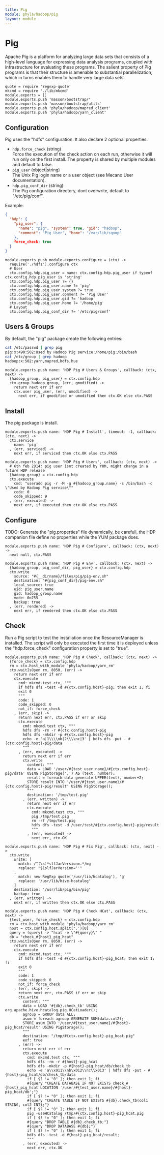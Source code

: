 ```yaml
---
title: Pig
module: phyla/hadoop/pig
layout: module
---
```


# Pig

Apache Pig is a platform for analyzing large data sets that consists of a 
high-level language for expressing data analysis programs, coupled with 
infrastructure for evaluating these programs. The salient property of Pig 
programs is that their structure is amenable to substantial parallelization, 
which in turns enables them to handle very large data sets. 

    quote = require 'regexp-quote'
    mkcmd = require './lib/mkcmd'
    module.exports = []
    module.exports.push 'masson/bootstrap/'
    module.exports.push 'masson/bootstrap/utils'
    module.exports.push 'phyla/hadoop/mapred_client'
    module.exports.push 'phyla/hadoop/yarn_client'

## Configuration

Pig uses the "hdfs" configuration. It also declare 2 optional properties:

*   `hdp.force_check` (string)   
    Force the execution of the check action on each run, otherwise it will
    run only on the first install. The property is shared by multiple
    modules and default to false.   
*   `pig_user` (object|string)   
    The Unix Pig login name or a user object (see Mecano User documentation).   
*   `hdp.pig_conf_dir` (string)   
    The Pig configuration directory, dont overwrite, default to "/etc/pig/conf".   

Example:

```json
{
  "hdp": {
    "pig_user": {
      "name": "pig", "system": true, "gid": "hadoop",
      "comment": "Pig User", "home": "/var/lib/sqoop"
    },
    force_check: true
  }
}
```

    module.exports.push module.exports.configure = (ctx) ->
      require('./hdfs').configure ctx
      # User
      ctx.config.hdp.pig_user = name: ctx.config.hdp.pig_user if typeof ctx.config.hdp.pig_user is 'string'
      ctx.config.hdp.pig_user ?= {}
      ctx.config.hdp.pig_user.name ?= 'pig'
      ctx.config.hdp.pig_user.system ?= true
      ctx.config.hdp.pig_user.comment ?= 'Pig User'
      ctx.config.hdp.pig_user.gid ?= 'hadoop'
      ctx.config.hdp.pig_user.home ?= '/home/pig'
      # Layout
      ctx.config.hdp.pig_conf_dir ?= '/etc/pig/conf'

## Users & Groups

By default, the "pig" package create the following entries:

```bash
cat /etc/passwd | grep pig
pig:x:490:502:Used by Hadoop Pig service:/home/pig:/bin/bash
cat /etc/group | grep hadoop
hadoop:x:502:yarn,mapred,hdfs,hue
```

    module.exports.push name: 'HDP Pig # Users & Groups', callback: (ctx, next) ->
      {hadoop_group, pig_user} = ctx.config.hdp
      ctx.group hadoop_group, (err, gmodified) ->
        return next err if err
        ctx.user pig_user, (err, umodified) ->
          next err, if gmodified or umodified then ctx.OK else ctx.PASS

## Install

The pig package is install.

    module.exports.push name: 'HDP Pig # Install', timeout: -1, callback: (ctx, next) ->
      ctx.service
        name: 'pig'
      , (err, serviced) ->
        next err, if serviced then ctx.OK else ctx.PASS

    module.exports.push name: 'HDP Pig # Users', callback: (ctx, next) ->
      # 6th feb 2014: pig user isnt created by YUM, might change in a future HDP release
      {hadoop_group} = ctx.config.hdp
      ctx.execute
        cmd: "useradd pig -r -M -g #{hadoop_group.name} -s /bin/bash -c \"Used by Hadoop Pig service\""
        code: 0
        code_skipped: 9
      , (err, executed) ->
        next err, if executed then ctx.OK else ctx.PASS

## Configure

TODO: Generate the "pig.properties" file dynamically, be carefull, the HDP
companion file define no properties while the YUM package does.

    module.exports.push name: 'HDP Pig # Configure', callback: (ctx, next) ->
      next null, ctx.PASS

    module.exports.push name: 'HDP Pig # Env', callback: (ctx, next) ->
      {hadoop_group, pig_conf_dir, pig_user} = ctx.config.hdp
      ctx.write
        source: "#{__dirname}/files/pig/pig-env.sh"
        destination: "#{pig_conf_dir}/pig-env.sh"
        local_source: true
        uid: pig_user.name
        gid: hadoop_group.name
        mode: 0o755
        backup: true
      , (err, rendered) ->
        next err, if rendered then ctx.OK else ctx.PASS

## Check

Run a Pig script to test the installation once the ResourceManager is 
installed. The script will only be executed the first time it is deployed 
unless the "hdp.force_check" configuration property is set to "true".

    module.exports.push name: 'HDP Pig # Check', callback: (ctx, next) ->
      {force_check} = ctx.config.hdp
      rm = ctx.host_with_module 'phyla/hadoop/yarn_rm'
      ctx.waitIsOpen rm, 8050, (err) ->
        return next err if err
        ctx.execute
          cmd: mkcmd.test ctx, """
          if hdfs dfs -test -d #{ctx.config.host}-pig; then exit 1; fi
          exit 0
          """
          code: 1
          code_skipped: 0
          not_if: force_check
        , (err, skip) ->
          return next err, ctx.PASS if err or skip
          ctx.execute
            cmd: mkcmd.test ctx, """
            hdfs dfs -rm -r #{ctx.config.host}-pig
            hdfs dfs -mkdir -p #{ctx.config.host}-pig
            echo -e 'a|1\\\\nb|2\\\\nc|3' | hdfs dfs -put - #{ctx.config.host}-pig/data
            """
          , (err, executed) ->
            return next err if err
            ctx.write
              content: """
              data = LOAD '/user/#{test_user.name}/#{ctx.config.host}-pig/data' USING PigStorage(',') AS (text, number);
              result = foreach data generate UPPER(text), number+2;
              STORE result INTO '/user/#{test_user.name}/#{ctx.config.host}-pig/result' USING PigStorage();
              """
              destination: '/tmp/test.pig'
            , (err, written) ->
              return next err if err
              ctx.execute
                cmd: mkcmd.test ctx, """
                pig /tmp/test.pig
                rm -rf /tmp/test.pig
                hdfs dfs -test -d /user/test/#{ctx.config.host}-pig/result
                """
              , (err, executed) ->
                next err, ctx.OK

    module.exports.push name: 'HDP Pig # Fix Pig', callback: (ctx, next) ->
      ctx.write
        write: [
          match: /^(\s)*slfJarVersion=.*/mg
          replace: "$1slfJarVersion=''"
        ,
          match: new RegExp quote('/usr/lib/hcatalog'), 'g'
          replace: '/usr/lib/hive-hcatalog'
        ]
        destination: '/usr/lib/pig/bin/pig'
        backup: true
      , (err, written) ->
        next err, if written then ctx.OK else ctx.PASS

    module.exports.push name: 'HDP Pig # Check HCat', callback: (ctx, next) ->
      {test_user, force_check} = ctx.config.hdp
      rm = ctx.host_with_module 'phyla/hadoop/yarn_rm'
      host = ctx.config.host.split('.')[0]
      query = (query) -> "hcat -e \"#{query}\" "
      db = "check_#{host}_pig_hcat"
      ctx.waitIsOpen rm, 8050, (err) ->
        return next err if err
        ctx.execute
          cmd: mkcmd.test ctx, """
          if hdfs dfs -test -d #{ctx.config.host}-pig_hcat; then exit 1; fi
          exit 0
          """
          code: 1
          code_skipped: 0
          not_if: force_check
        , (err, skip) ->
          return next err, ctx.PASS if err or skip
          ctx.write
            content: """
            data = LOAD '#{db}.check_tb' USING org.apache.hive.hcatalog.pig.HCatLoader();
            agroup = GROUP data ALL;
            asum = foreach agroup GENERATE SUM(data.col2);
            STORE asum INTO '/user/#{test_user.name}/#{host}-pig_hcat/result' USING PigStorage();
            """
            destination: "/tmp/#{ctx.config.host}-pig_hcat.pig"
            eof: true
          , (err) ->
            return next err if err
            ctx.execute
              cmd: mkcmd.test ctx, """
              hdfs dfs -rm -r #{host}-pig_hcat
              hdfs dfs -mkdir -p #{host}-pig_hcat/db/check_tb
              echo -e 'a\\x011\\nb\x012\\nc\\x013' | hdfs dfs -put - #{host}-pig_hcat/db/check_tb/data
              if [ $? != "0" ]; then exit 1; fi
              #{query "CREATE DATABASE IF NOT EXISTS check_#{host}_pig_hcat LOCATION '/user/#{test_user.name}/#{host}-pig_hcat/db';"}
              if [ $? != "0" ]; then exit 1; fi
              #{query "CREATE TABLE IF NOT EXISTS #{db}.check_tb(col1 STRING, col2 INT);"}
              if [ $? != "0" ]; then exit 1; fi
              pig -useHCatalog /tmp/#{ctx.config.host}-pig_hcat.pig
              if [ $? != "0" ]; then exit 1; fi
              #{query "DROP TABLE #{db}.check_tb;"}
              #{query "DROP DATABASE #{db};"}
              if [ $? != "0" ]; then exit 1; fi
              hdfs dfs -test -d #{host}-pig_hcat/result;
              """
            , (err, executed) ->
              next err, ctx.OK


